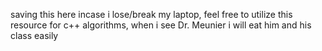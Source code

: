 saving this here incase i lose/break my laptop, feel free to utilize this resource for c++ algorithms, when i see Dr. Meunier i will eat him and his class easily
